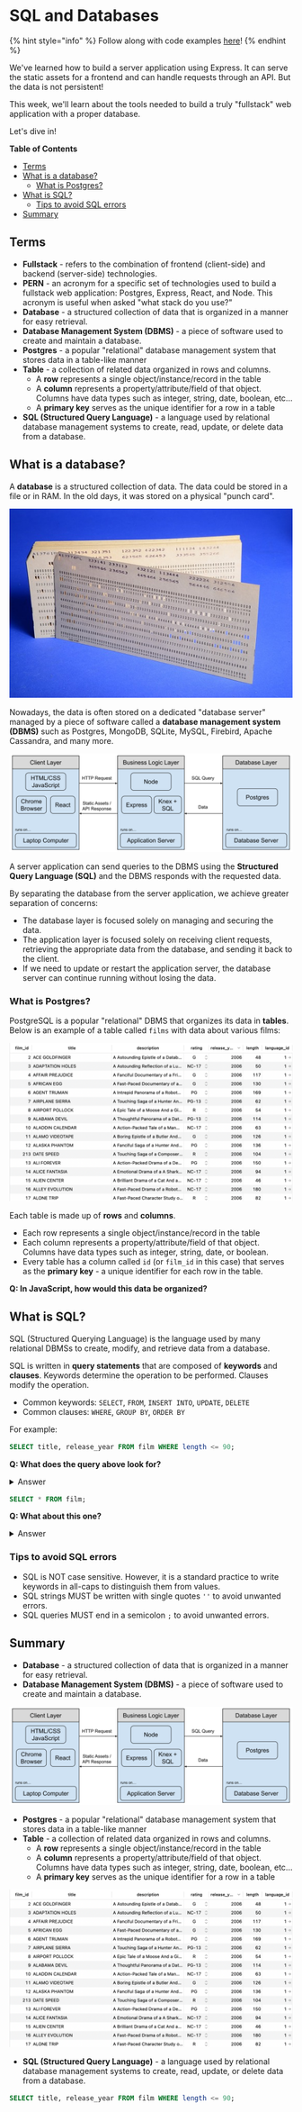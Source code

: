 # SQL and Databases

{% hint style="info" %}
Follow along with code examples [here](https://github.com/The-Marcy-Lab-School/8-2-0-sql-and-databases)!
{% endhint %}

We've learned how to build a server application using Express. It can serve the static assets for a frontend and can handle requests through an API. But the data is not persistent!

This week, we'll learn about the tools needed to build a truly "fullstack" web application with a proper database.

Let's dive in!

**Table of Contents**

- [Terms](#terms)
- [What is a database?](#what-is-a-database)
  - [What is Postgres?](#what-is-postgres)
- [What is SQL?](#what-is-sql)
  - [Tips to avoid SQL errors](#tips-to-avoid-sql-errors)
- [Summary](#summary)

## Terms

* **Fullstack** - refers to the combination of frontend (client-side) and backend (server-side) technologies.
* **PERN** - an acronym for a specific set of technologies used to build a fullstack web application: Postgres, Express, React, and Node. This acronym is useful when asked "what stack do you use?"
* **Database** - a structured collection of data that is organized in a manner for easy retrieval.
* **Database Management System (DBMS)** - a piece of software used to create and maintain a database.
* **Postgres** - a popular "relational" database management system that stores data in a table-like manner
* **Table** - a collection of related data organized in rows and columns.
  * A **row** represents a single object/instance/record in the table
  * A **column** represents a property/attribute/field of that object. Columns have data types such as integer, string, date, boolean, etc...
  * A **primary key** serves as the unique identifier for a row in a table
* **SQL (Structured Query Language)** - a language used by relational database management systems to create, read, update, or delete data from a database.

## What is a database?

A **database** is a structured collection of data. The data could be stored in a file or in RAM. In the old days, it was stored on a physical "punch card".

![a punch card](img/punch-card.png)

Nowadays, the data is often stored on a dedicated "database server" managed by a piece of software called a **database management system (DBMS)** such as Postgres, MongoDB, SQLite, MySQL, Firebird, Apache Cassandra, and many more.

![client server database diagram](img/client-server-database-diagram.svg)

A server application can send queries to the DBMS using the **Structured Query Language (SQL)** and the DBMS responds with the requested data.

By separating the database from the server application, we achieve greater separation of concerns:

* The database layer is focused solely on managing and securing the data.
* The application layer is focused solely on receiving client requests, retrieving the appropriate data from the database, and sending it back to the client.
* If we need to update or restart the application server, the database server can continue running without losing the data.

### What is Postgres?

PostgreSQL is a popular "relational" DBMS that organizes its data in **tables**. Below is an example of a table called `films` with data about various films:

![A film table showing data about films](img/film-table.png)

Each table is made up of **rows** and **columns**.

* Each row represents a single object/instance/record in the table
* Each column represents a property/attribute/field of that object. Columns have data types such as integer, string, date, or boolean.
* Every table has a column called `id` (or `film_id` in this case) that serves as the **primary key** - a unique identifier for each row in the table.

**Q: In JavaScript, how would this data be organized?**

## What is SQL?

SQL (Structured Querying Language) is the language used by many relational DBMSs to create, modify, and retrieve data from a database.

SQL is written in **query statements** that are composed of **keywords** and **clauses**. Keywords determine the operation to be performed. Clauses modify the operation.

* Common keywords: `SELECT`, `FROM`, `INSERT INTO`, `UPDATE`, `DELETE`
* Common clauses: `WHERE`, `GROUP BY`, `ORDER BY`

For example:

```sql
SELECT title, release_year FROM film WHERE length <= 90;
```

**Q: What does the query above look for?**

<details>

<summary>Answer</summary>

The title and release year of the movies that are 90 minutes or less in length from the `film` table.

</details>

```sql
SELECT * FROM film;
```

**Q: What about this one?**

<details>

<summary>Answer</summary>

This query will get all of the data from the films table.

</details>

### Tips to avoid SQL errors

* SQL is NOT case sensitive. However, it is a standard practice to write keywords in all-caps to distinguish them from values.
* SQL strings MUST be written with single quotes `''` to avoid unwanted errors.
* SQL queries MUST end in a semicolon `;` to avoid unwanted errors.

## Summary

* **Database** - a structured collection of data that is organized in a manner for easy retrieval.
* **Database Management System (DBMS)** - a piece of software used to create and maintain a database.

![client server database diagram](img/client-server-database-diagram.svg)

* **Postgres** - a popular "relational" database management system that stores data in a table-like manner
* **Table** - a collection of related data organized in rows and columns.
  * A **row** represents a single object/instance/record in the table
  * A **column** represents a property/attribute/field of that object. Columns have data types such as integer, string, date, boolean, etc...
  * A **primary key** serves as the unique identifier for a row in a table

![A film table showing data about films](img/film-table.png)

* **SQL (Structured Query Language)** - a language used by relational database management systems to create, read, update, or delete data from a database.

```sql
SELECT title, release_year FROM film WHERE length <= 90;
```
